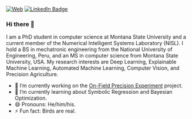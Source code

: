 
<!-- ![Visits Badge](https://visitor-badge.glitch.me/badge?page_id=GiorgioMorales.GiorgioMorales) -->
[![Web](https://img.shields.io/badge/Web%20Page-Profile-green)](https://www.cs.montana.edu/users/moralesluna/)
[![LinkedIn Badge](https://img.shields.io/badge/LinkedIn-Profile-informational?style=flat&logo=linkedin&logoColor=white&color=0D76A8)](https://www.linkedin.com/in/giorgio-morales/)

### Hi there 👋

I am a PhD student in computer science at Montana State University and a current member of the Numerical Intelligent Systems Laboratory (NISL). I hold a BS in mechatronic engineering from the National University of Engineering, Peru, and an MS in computer science from Montana State University, USA. My research interests are Deep Learning, Explainable Machine Learning, Automated Machine Learning, Computer Vision, and Precision Agriculture.

- 🔭 I’m currently working on the [On-Field Precision Experiment](https://sites.google.com/site/ofpeframework/home) project.
- 🌱 I’m currently learning about Symbolic Regression and Bayesian Optimization.
- 😄 Pronouns: He/him/his.
- ⚡ Fun fact: Birds are real.


<!--
**GiorgioMorales/GiorgioMorales** is a ✨ _special_ ✨ repository because its `README.md` (this file) appears on your GitHub profile.

(https://badges.pufler.dev/visits/giorgiomorales/giorgiomorales)](https:giorgiomorales.dev)

Here are some ideas to get you started:

- 🔭 I’m currently working on ...
- 🌱 I’m currently learning ...
- 👯 I’m looking to collaborate on ...
- 🤔 I’m looking for help with ...
- 💬 Ask me about ...
- 📫 How to reach me: ...
- 😄 Pronouns: ...
- ⚡ Fun fact: ...
-->
